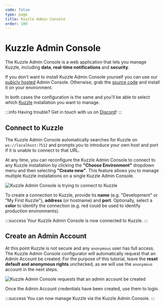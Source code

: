 ```yaml
---
code: false
type: page
title: Kuzzle Admin Console
order: 100
---
```


# Kuzzle Admin Console

The Kuzzle Admin Console is a web application that lets you manage Kuzzle, including **data**, **real-time notifications** and **security**.

If you don't want to install Kuzzle Admin Console yourself you can use our [pubicly hosted](http://console.kuzzle.io) Admin Console. Otherwise, grab the [source code](https://github.com/kuzzleio/kuzzle-admin-console) and install it on your  environment.

In both cases the configuration is the same and you'll be able to select which [Kuzzle](/core/1/guides/essentials/admin-console#connect-to-kuzzle) installation you want to manage.

:::info
Having trouble? Get in touch with us on [Discord](http://join.discord.kuzzle.io)!
:::

## Connect to Kuzzle

The Kuzzle Admin Console automatically searches for Kuzzle on `ws://localhost:7512` and prompts you to introduce your own host and port if it is unable to connect to that URL.

At any time, you can reconfigure the Kuzzle Admin Console to connect to any Kuzzle installation by clicking the **"Choose Environment"** dropdown menu and then selecting **"Create new"**. This feature allows you to manage multiple Kuzzle installations on a single Kuzzle Admin Console.

![Kuzzle Admin Console is trying to connect to Kuzzle](kuzbo-connecting.png)

To create a connection to Kuzzle, provide its **name** (e.g. "Development" or "My First Kuzzle"), **address** (or hostname) and **port**. Optionally, select a **color** to identify the connection (e.g. red could be used to identify production environments).

:::success
Your Kuzzle Admin Console is now connected to Kuzzle.
:::

## Create an Admin Account

At this point Kuzzle is not secure and any `anonymous` user has full access. The Kuzzle Admin Console configurator will automatically request that an Admin Account be created. For the purpose of this tutorial, leave the **reset default and anonymous rights** unchecked, as we will use the `anonymous` account in the next steps.

![Kuzzle Admin Console requests that an admin account be created](kuzbo-firstadmin.png)

Once the Admin Account credentials have been created, use them to login.

:::success
You can now manage Kuzzle via the Kuzzle Admin Console.
:::
